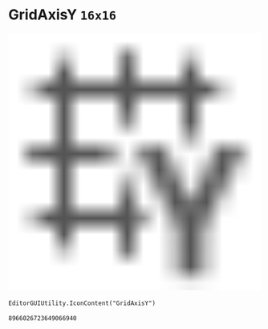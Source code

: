 # GridAxisY `16x16`
<img src="/img/GridAxisY.png" width=512 height=512>

``` CSharp
EditorGUIUtility.IconContent("GridAxisY")
```
```
8966026723649066940
```
